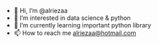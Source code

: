 - 👋 Hi, I’m @alriezaa
- 👀 I’m interested in data science & python
- 🌱 I’m currently learning important python library
- 📫 How to reach me alriezaa@hotmail.com

<!---
alriezaa/alriezaa is a ✨ special ✨ repository because its `README.md` (this file) appears on your GitHub profile.
You can click the Preview link to take a look at your changes.
--->
